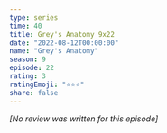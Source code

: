 ```yaml
---
type: series
time: 40
title: Grey's Anatomy 9x22
date: "2022-08-12T00:00:00"
name: "Grey's Anatomy"
season: 9
episode: 22
rating: 3
ratingEmoji: "⭐️⭐️⭐️"
share: false
---
```


*[No review was written for this episode]*